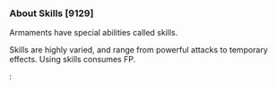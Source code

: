 ### About Skills [9129]

Armaments have special abilities called skills.

Skills are highly varied, and range from powerful attacks to temporary effects. Using skills consumes FP.

: